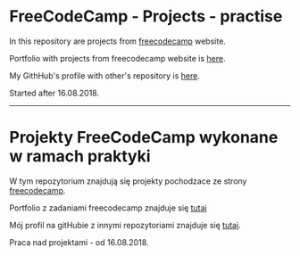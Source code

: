 # FreeCodeCamp - Projects - practise

In this repository are projects from [freecodecamp](https://www.freecodecamp.org/) website.

Portfolio with projects from freecodecamp website is [here](https://www.freecodecamp.org/kate_step).

My GithHub's profile with other's repository is [here](https://github.com/katarzyna-stepczynska).

Started after 16.08.2018.

***

# Projekty FreeCodeCamp wykonane w ramach praktyki

W tym repozytorium znajdują się projekty pochodzace ze strony [freecodecamp](https://www.freecodecamp.org/).

Portfolio z zadaniami freecodecamp znajduje się [tutaj](https://www.freecodecamp.org/kate_step)

Mój profil na gitHubie z innymi repozytoriami znajduje się [tutaj](https://github.com/katarzyna-stepczynska).

Praca nad projektami - od 16.08.2018.
